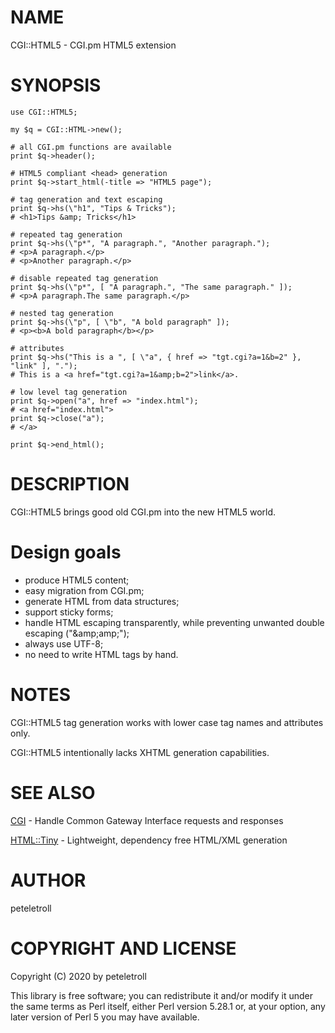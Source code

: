 # NAME

CGI::HTML5 - CGI.pm HTML5 extension

# SYNOPSIS

    use CGI::HTML5;

    my $q = CGI::HTML->new();

    # all CGI.pm functions are available
    print $q->header();

    # HTML5 compliant <head> generation
    print $q->start_html(-title => "HTML5 page");

    # tag generation and text escaping
    print $q->hs(\"h1", "Tips & Tricks");
    # <h1>Tips &amp; Tricks</h1>

    # repeated tag generation
    print $q->hs(\"p*", "A paragraph.", "Another paragraph.");
    # <p>A paragraph.</p>
    # <p>Another paragraph.</p>

    # disable repeated tag generation
    print $q->hs(\"p*", [ "A paragraph.", "The same paragraph." ]);
    # <p>A paragraph.The same paragraph.</p>

    # nested tag generation
    print $q->hs(\"p", [ \"b", "A bold paragraph" ]);
    # <p><b>A bold paragraph</b></p>

    # attributes
    print $q->hs("This is a ", [ \"a", { href => "tgt.cgi?a=1&b=2" }, "link" ], ".");
    # This is a <a href="tgt.cgi?a=1&amp;b=2">link</a>.

    # low level tag generation
    print $q->open("a", href => "index.html");
    # <a href="index.html">
    print $q->close("a");
    # </a>

    print $q->end_html();

# DESCRIPTION

CGI::HTML5 brings good old CGI.pm into the new HTML5 world.

# Design goals

- produce HTML5 content;
- easy migration from CGI.pm;
- generate HTML from data structures;
- support sticky forms;
- handle HTML escaping transparently, while preventing unwanted double
escaping ("&amp;amp;amp;");
- always use UTF-8;
- no need to write HTML tags by hand.

# NOTES

CGI::HTML5 tag generation works with lower case tag names and attributes
only.

CGI::HTML5 intentionally lacks XHTML generation capabilities.

# SEE ALSO

[CGI](https://metacpan.org/pod/CGI) - Handle Common Gateway Interface requests and responses

[HTML::Tiny](https://metacpan.org/pod/HTML%3A%3ATiny) - Lightweight, dependency free HTML/XML generation

# AUTHOR

peteletroll

# COPYRIGHT AND LICENSE

Copyright (C) 2020 by peteletroll

This library is free software; you can redistribute it and/or modify
it under the same terms as Perl itself, either Perl version 5.28.1 or,
at your option, any later version of Perl 5 you may have available.
